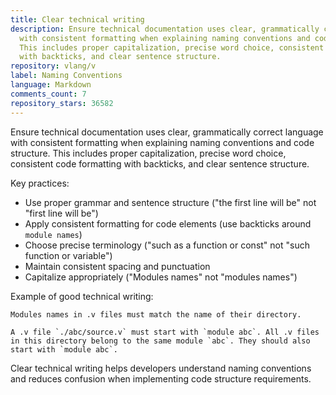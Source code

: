 ```yaml
---
title: Clear technical writing
description: Ensure technical documentation uses clear, grammatically correct language
  with consistent formatting when explaining naming conventions and code structure.
  This includes proper capitalization, precise word choice, consistent code formatting
  with backticks, and clear sentence structure.
repository: vlang/v
label: Naming Conventions
language: Markdown
comments_count: 7
repository_stars: 36582
---
```


Ensure technical documentation uses clear, grammatically correct language with consistent formatting when explaining naming conventions and code structure. This includes proper capitalization, precise word choice, consistent code formatting with backticks, and clear sentence structure.

Key practices:
- Use proper grammar and sentence structure ("the first line will be" not "first line will be")
- Apply consistent formatting for code elements (use backticks around `module names`)
- Choose precise terminology ("such as a function or const" not "such function or variable")
- Maintain consistent spacing and punctuation
- Capitalize appropriately ("Modules names" not "modules names")

Example of good technical writing:
```
Modules names in .v files must match the name of their directory.

A .v file `./abc/source.v` must start with `module abc`. All .v files in this directory belong to the same module `abc`. They should also start with `module abc`.
```

Clear technical writing helps developers understand naming conventions and reduces confusion when implementing code structure requirements.
